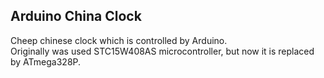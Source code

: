 ## Arduino China Clock

Cheep chinese clock which is controlled by Arduino.
<br />
Originally was used STC15W408AS microcontroller, but now it is replaced by ATmega328P.
